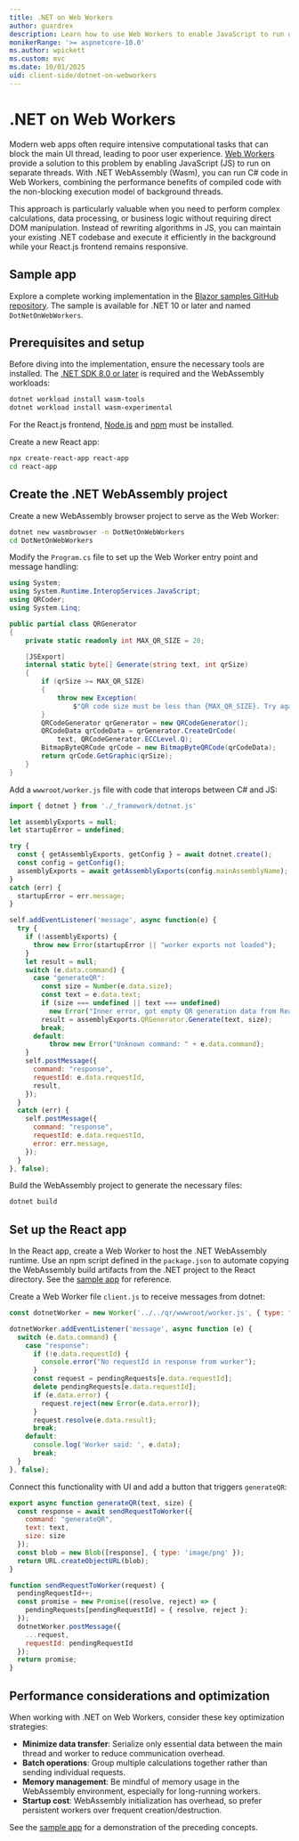 ```yaml
---
title: .NET on Web Workers
author: guardrex
description: Learn how to use Web Workers to enable JavaScript to run on separate threads that don't block the main UI thread for improved app performance.
monikerRange: '>= aspnetcore-10.0'
ms.author: wpickett
ms.custom: mvc
ms.date: 10/01/2025
uid: client-side/dotnet-on-webworkers
---
```

# .NET on Web Workers

<!-- UPDATE 11.0 - Surface the INCLUDES file

[!INCLUDE[](~/includes/not-latest-version.md)]

-->

Modern web apps often require intensive computational tasks that can block the main UI thread, leading to poor user experience. [Web Workers](https://developer.mozilla.org/docs/Web/API/Web_Workers_API) provide a solution to this problem by enabling JavaScript (JS) to run on separate threads. With .NET WebAssembly (Wasm), you can run C# code in Web Workers, combining the performance benefits of compiled code with the non-blocking execution model of background threads.

This approach is particularly valuable when you need to perform complex calculations, data processing, or business logic without requiring direct DOM manipulation. Instead of rewriting algorithms in JS, you can maintain your existing .NET codebase and execute it efficiently in the background while your React.js frontend remains responsive.

## Sample app

Explore a complete working implementation in the [Blazor samples GitHub repository](https://github.com/dotnet/blazor-samples). The sample is available for .NET 10 or later and named `DotNetOnWebWorkers`.

## Prerequisites and setup

Before diving into the implementation, ensure the necessary tools are installed. The [.NET SDK 8.0 or later](https://dotnet.microsoft.com/download) is required and the WebAssembly workloads:

```bash
dotnet workload install wasm-tools
dotnet workload install wasm-experimental
```

For the React.js frontend, [Node.js](https://nodejs.org/) and [npm](https://www.npmjs.com) must be installed.

Create a new React app:

```bash
npx create-react-app react-app
cd react-app
```

## Create the .NET WebAssembly project

Create a new WebAssembly browser project to serve as the Web Worker:

```bash
dotnet new wasmbrowser -n DotNetOnWebWorkers
cd DotNetOnWebWorkers
```

Modify the `Program.cs` file to set up the Web Worker entry point and message handling:

```csharp
using System;
using System.Runtime.InteropServices.JavaScript;
using QRCoder;
using System.Linq;

public partial class QRGenerator
{
    private static readonly int MAX_QR_SIZE = 20;

    [JSExport]
    internal static byte[] Generate(string text, int qrSize)
    {
        if (qrSize >= MAX_QR_SIZE)
        {
            throw new Exception(
                $"QR code size must be less than {MAX_QR_SIZE}. Try again.");
        }
        QRCodeGenerator qrGenerator = new QRCodeGenerator();
        QRCodeData qrCodeData = qrGenerator.CreateQrCode(
            text, QRCodeGenerator.ECCLevel.Q);
        BitmapByteQRCode qrCode = new BitmapByteQRCode(qrCodeData);
        return qrCode.GetGraphic(qrSize);
    }
}
```

Add a `wwwroot/worker.js` file with code that interops between C# and JS:

```javascript
import { dotnet } from './_framework/dotnet.js'

let assemblyExports = null;
let startupError = undefined;

try {
  const { getAssemblyExports, getConfig } = await dotnet.create();
  const config = getConfig();
  assemblyExports = await getAssemblyExports(config.mainAssemblyName);
}
catch (err) {
  startupError = err.message;
}

self.addEventListener('message', async function(e) {
  try {
    if (!assemblyExports) {
      throw new Error(startupError || "worker exports not loaded");
    }
    let result = null;
    switch (e.data.command) {
      case "generateQR":
        const size = Number(e.data.size);
        const text = e.data.text;
        if (size === undefined || text === undefined)
          new Error("Inner error, got empty QR generation data from React");
        result = assemblyExports.QRGenerator.Generate(text, size);
        break;
      default:
          throw new Error("Unknown command: " + e.data.command);
    }
    self.postMessage({
      command: "response",
      requestId: e.data.requestId,
      result,
    });
  }
  catch (err) {
    self.postMessage({
      command: "response",
      requestId: e.data.requestId,
      error: err.message,
    });
  }
}, false);
```

Build the WebAssembly project to generate the necessary files:

```bash
dotnet build
```

## Set up the React app

In the React app, create a Web Worker to host the .NET WebAssembly runtime. Use an npm script defined in the `package.json` to automate copying the WebAssembly build artifacts from the .NET project to the React directory. See the [sample app](#sample-app) for reference.

Create a Web Worker file `client.js` to receive messages from dotnet:

```javascript
const dotnetWorker = new Worker('../../qr/wwwroot/worker.js', { type: "module" } );

dotnetWorker.addEventListener('message', async function (e) {
  switch (e.data.command) {
    case "response":
      if (!e.data.requestId) {
        console.error("No requestId in response from worker");
      }
      const request = pendingRequests[e.data.requestId];
      delete pendingRequests[e.data.requestId];
      if (e.data.error) {
        request.reject(new Error(e.data.error));
      }
      request.resolve(e.data.result);
      break;
    default:
      console.log('Worker said: ', e.data);
      break;
  }
}, false);
```

Connect this functionality with UI and add a button that triggers `generateQR`:

```javascript
export async function generateQR(text, size) {
  const response = await sendRequestToWorker({
    command: "generateQR",
    text: text,
    size: size
  });
  const blob = new Blob([response], { type: 'image/png' });
  return URL.createObjectURL(blob);
}

function sendRequestToWorker(request) {
  pendingRequestId++;
  const promise = new Promise((resolve, reject) => {
    pendingRequests[pendingRequestId] = { resolve, reject };
  });
  dotnetWorker.postMessage({
    ...request,
    requestId: pendingRequestId
  });
  return promise;
}
```

## Performance considerations and optimization

When working with .NET on Web Workers, consider these key optimization strategies:

* **Minimize data transfer**: Serialize only essential data between the main thread and worker to reduce communication overhead.
* **Batch operations**: Group multiple calculations together rather than sending individual requests.
* **Memory management**: Be mindful of memory usage in the WebAssembly environment, especially for long-running workers.
* **Startup cost**: WebAssembly initialization has overhead, so prefer persistent workers over frequent creation/destruction.

See the [sample app](#sample-app) for a demonstration of the preceding concepts.
